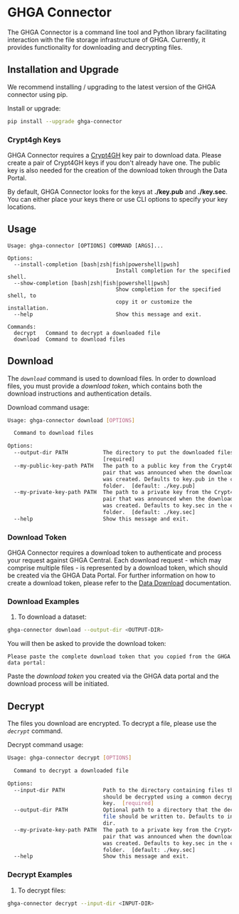 # GHGA Connector

The GHGA Connector is a command line tool and Python library facilitating interaction with the file storage infrastructure of GHGA. Currently, it provides functionality for downloading and decrypting files.


## Installation and Upgrade

We recommend installing / upgrading to the latest version of the GHGA connector using pip.

Install or upgrade:
```bash
pip install --upgrade ghga-connector
```



### Crypt4gh Keys

GHGA Connector requires a [Crypt4GH](https://crypt4gh.readthedocs.io/en/latest/) key pair to download data. Please create a pair of Crypt4GH keys if you don't already have one. The public key is also needed for the creation of the download token through the Data Portal.

By default, GHGA Connector looks for the keys at **./key.pub** and **./key.sec**. You can either place your keys there or use CLI options to specify your key locations.


## Usage

```
Usage: ghga-connector [OPTIONS] COMMAND [ARGS]...

Options:
  --install-completion [bash|zsh|fish|powershell|pwsh]
                                  Install completion for the specified shell.
  --show-completion [bash|zsh|fish|powershell|pwsh]
                                  Show completion for the specified shell, to
                                  copy it or customize the installation.
  --help                          Show this message and exit.

Commands:
  decrypt   Command to decrypt a downloaded file
  download  Command to download files
```

## Download

The _`download`_ command is used to download files. In order to download files, you must provide a *download token*, which contains both the download instructions and authentication details.

Download command usage:
```bash
Usage: ghga-connector download [OPTIONS]

  Command to download files

Options:
  --output-dir PATH           The directory to put the downloaded files into.
                              [required]
  --my-public-key-path PATH   The path to a public key from the Crypt4GH key
                              pair that was announced when the download token
                              was created. Defaults to key.pub in the current
                              folder.  [default: ./key.pub]
  --my-private-key-path PATH  The path to a private key from the Crypt4GH key
                              pair that was announced when the download token
                              was created. Defaults to key.sec in the current
                              folder.  [default: ./key.sec]
  --help                      Show this message and exit.
```

### Download Token

GHGA Connector requires a download token to authenticate and process your request against GHGA Central. Each download request - which may comprise multiple files - is represented by a download token, which should be created via the GHGA Data Portal. For further information on how to create a download token, please refer to the [Data Download](../user_stories/data_download.md) documentation.

### Download Examples

1. To download a dataset:
```bash
ghga-connector download --output-dir <OUTPUT-DIR>
```
You will then be asked to provide the download token:
```
Please paste the complete download token that you copied from the GHGA data portal: 
```
Paste the *download token* you created via the GHGA data portal and the download process will be initiated.



## Decrypt

The files you download are encrypted. To decrypt a file, please use the _`decrypt`_ command.

Decrypt command usage:
```bash
Usage: ghga-connector decrypt [OPTIONS]

  Command to decrypt a downloaded file

Options:
  --input-dir PATH            Path to the directory containing files that
                              should be decrypted using a common decryption
                              key.  [required]
  --output-dir PATH           Optional path to a directory that the decrypted
                              file should be written to. Defaults to input
                              dir.
  --my-private-key-path PATH  The path to a private key from the Crypt4GH key
                              pair that was announced when the download token
                              was created. Defaults to key.sec in the current
                              folder.  [default: ./key.sec]
  --help                      Show this message and exit.
```

### Decrypt Examples

1. To decrypt files:
```bash
ghga-connector decrypt --input-dir <INPUT-DIR>
```


